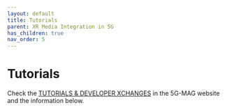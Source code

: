 ```yaml
---
layout: default
title: Tutorials
parent: XR Media Integration in 5G
has_children: true
nav_order: 5
---
```


# Tutorials

Check the [TUTORIALS & DEVELOPER XCHANGES](https://www.5g-mag.com/tutorials) in the 5G-MAG website and the information below.
